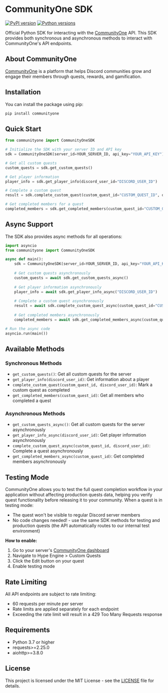 # CommunityOne SDK

[![PyPI version](https://img.shields.io/pypi/v/communityone.svg)](https://pypi.org/project/communityone/)
[![Python versions](https://img.shields.io/pypi/pyversions/communityone.svg)](https://pypi.org/project/communityone/)

Official Python SDK for interacting with the [CommunityOne](https://communityone.io) API. This SDK provides both synchronous and asynchronous methods to interact with CommunityOne's API endpoints.

## About CommunityOne

[CommunityOne](https://communityone.io) is a platform that helps Discord communities grow and engage their members through quests, rewards, and gamification.

## Installation

You can install the package using pip:

```bash
pip install communityone
```

## Quick Start

```python
from communityone import CommunityOneSDK

# Initialize the SDK with your server ID and API key
sdk = CommunityOneSDK(server_id=YOUR_SERVER_ID, api_key="YOUR_API_KEY")

# Get all custom quests
custom_quests = sdk.get_custom_quests()

# Get player information
player_info = sdk.get_player_info(discord_user_id="DISCORD_USER_ID")

# Complete a custom quest
result = sdk.complete_custom_quest(custom_quest_id="CUSTOM_QUEST_ID", discord_user_id="DISCORD_USER_ID")

# Get completed members for a quest
completed_members = sdk.get_completed_members(custom_quest_id="CUSTOM_QUEST_ID")
```

## Async Support

The SDK also provides async methods for all operations:

```python
import asyncio
from communityone import CommunityOneSDK

async def main():
    sdk = CommunityOneSDK(server_id=YOUR_SERVER_ID, api_key="YOUR_API_KEY")
    
    # Get custom quests asynchronously
    custom_quests = await sdk.get_custom_quests_async()
    
    # Get player information asynchronously
    player_info = await sdk.get_player_info_async("DISCORD_USER_ID")
    
    # Complete a custom quest asynchronously
    result = await sdk.complete_custom_quest_async(custom_quest_id="CUSTOM_QUEST_ID", discord_user_id="DISCORD_USER_ID")
    
    # Get completed members asynchronously
    completed_members = await sdk.get_completed_members_async(custom_quest_id="CUSTOM_QUEST_ID")

# Run the async code
asyncio.run(main())
```

## Available Methods

### Synchronous Methods
- `get_custom_quests()`: Get all custom quests for the server
- `get_player_info(discord_user_id)`: Get information about a player
- `complete_custom_quest(custom_quest_id, discord_user_id)`: Mark a custom quest as completed
- `get_completed_members(custom_quest_id)`: Get all members who completed a quest

### Asynchronous Methods
- `get_custom_quests_async()`: Get all custom quests for the server asynchronously
- `get_player_info_async(discord_user_id)`: Get player information asynchronously
- `complete_custom_quest_async(custom_quest_id, discord_user_id)`: Complete a quest asynchronously
- `get_completed_members_async(custom_quest_id)`: Get completed members asynchronously

## Testing Mode

CommunityOne allows you to test the full quest completion workflow in your application without affecting production quests data, helping you verify quest functionality before releasing it to your community. When a quest is in testing mode:
- The quest won't be visible to regular Discord server members
- No code changes needed! - use the same SDK methods for testing and production quests (the API automatically routes to our internal test environment)

**How to enable:**
1. Go to your server's [CommunityOne dashboard](https://communityone.io/dashboard)
2. Navigate to Hype Engine > Custom Quests
3. Click the Edit button on your quest
4. Enable testing mode

## Rate Limiting

All API endpoints are subject to rate limiting:
- 60 requests per minute per server
- Rate limits are applied separately for each endpoint
- Exceeding the rate limit will result in a 429 Too Many Requests response

## Requirements

- Python 3.7 or higher
- requests>=2.25.0
- aiohttp>=3.8.0

## License

This project is licensed under the MIT License - see the [LICENSE](LICENSE) file for details. 
